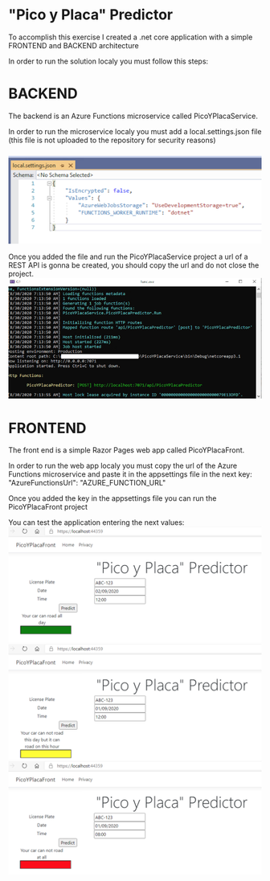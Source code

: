 # "Pico y Placa" Predictor
To accomplish this exercise I created a .net core application with a simple FRONTEND and BACKEND architecture

In order to run the solution localy you must follow this steps:

# BACKEND
The backend is an Azure Functions microservice called PicoYPlacaService.

In order to run the microservice localy you must add a local.settings.json file (this file is not uploaded to the repository for security reasons)
###
![](./imgs/CapturaLocalSettings.png)

Once you added the file and run the PicoYPlacaService project a url of a REST API is gonna be created, you should copy the url and do not close the project.
![](./imgs/CapturaAF.png)

# FRONTEND
The front end is a simple Razor Pages web app called PicoYPlacaFront.

In order to run the web app localy you must copy the url of the Azure Functions microservice and paste it in the appsettings file in the next key:
"AzureFunctionsUrl": "AZURE_FUNCTION_URL"

Once you added the key in the appsettings file you can run the PicoYPlacaFront project

You can test the application entering the next values:
![](./imgs/CapturaTestGreen.png)
![](./imgs/CapturaTestYellow.png)
![](./imgs/CapturaTestRed.png)
